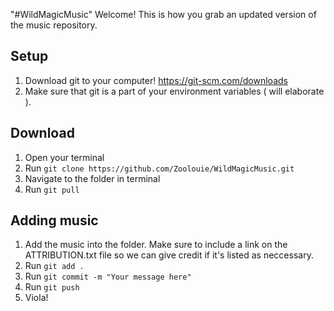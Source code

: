 "#WildMagicMusic" 
Welcome! This is how you grab an updated version of the music repository.
## Setup
1) Download git to your computer! https://git-scm.com/downloads
2) Make sure that git is a part of your environment variables ( will elaborate ).
## Download
1) Open your terminal
2) Run `git clone https://github.com/Zoolouie/WildMagicMusic.git`
3) Navigate to the folder in terminal
4) Run `git pull`

## Adding music
1) Add the music into the folder. Make sure to include a link on the ATTRIBUTION.txt file so we can give credit if it's listed as neccessary.
2) Run `git add .`
3) Run `git commit -m "Your message here"`
4) Run `git push`
5) Viola!
